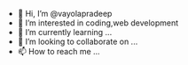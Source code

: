 - 👋 Hi, I’m @vayolapradeep
- 👀 I’m interested in coding,web development
- 🌱 I’m currently learning ...
- 💞️ I’m looking to collaborate on ...
- 📫 How to reach me ...

<!---
vayolapradeep/vayolapradeep is a ✨ special ✨ repository because its `README.md` (this file) appears on your GitHub profile.
You can click the Preview link to take a look at your changes.
--->
